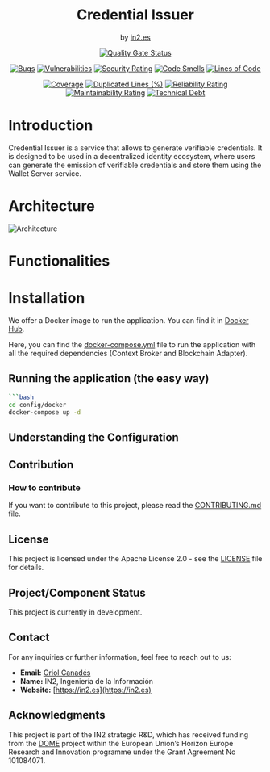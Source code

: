 <div align="center">

<h1>Credential Issuer</h1>
<span>by </span><a href="https://in2.es">in2.es</a>
<p><p>

[![Quality Gate Status](https://sonarcloud.io/api/project_badges/measure?project=in2workspace_credential-issuer&metric=alert_status)](https://sonarcloud.io/dashboard?id=in2workspace_credential-issuer)

[![Bugs](https://sonarcloud.io/api/project_badges/measure?project=in2workspace_credential-issuer&metric=bugs)](https://sonarcloud.io/summary/new_code?in2workspace_credential-issuer)
[![Vulnerabilities](https://sonarcloud.io/api/project_badges/measure?project=in2workspace_credential-issuer&metric=vulnerabilities)](https://sonarcloud.io/dashboard?id=in2workspace_credential-issuer)
[![Security Rating](https://sonarcloud.io/api/project_badges/measure?project=in2workspace_credential-issuer&metric=security_rating)](https://sonarcloud.io/dashboard?id=in2workspace_credential-issuer)
[![Code Smells](https://sonarcloud.io/api/project_badges/measure?project=in2workspace_credential-issuer&metric=code_smells)](https://sonarcloud.io/summary/new_code?id=in2workspace_credential-issuer)
[![Lines of Code](https://sonarcloud.io/api/project_badges/measure?project=in2workspace_credential-issuer&metric=ncloc)](https://sonarcloud.io/dashboard?id=in2workspace_credential-issuer)

[![Coverage](https://sonarcloud.io/api/project_badges/measure?project=in2workspace_credential-issuer&metric=coverage)](https://sonarcloud.io/summary/new_code?id=in2workspace_credential-issuer)
[![Duplicated Lines (%)](https://sonarcloud.io/api/project_badges/measure?project=in2workspace_credential-issuer&metric=duplicated_lines_density)](https://sonarcloud.io/summary/new_code?id=in2workspace_credential-issuer)
[![Reliability Rating](https://sonarcloud.io/api/project_badges/measure?project=in2workspace_credential-issuer&metric=reliability_rating)](https://sonarcloud.io/dashboard?id=in2workspace_credential-issuer)
[![Maintainability Rating](https://sonarcloud.io/api/project_badges/measure?project=in2workspace_credential-issuer&metric=sqale_rating)](https://sonarcloud.io/dashboard?id=in2workspace_credential-issuer)
[![Technical Debt](https://sonarcloud.io/api/project_badges/measure?project=in2workspace_credential-issuer&metric=sqale_index)](https://sonarcloud.io/summary/new_code?id=in2workspace_credential-issuer)

</div>

# Introduction
Credential Issuer is a service that allows to generate verifiable credentials. It is designed to be used in a decentralized identity ecosystem, where users can generate the emission of verifiable credentials and store them using the Wallet Server service.

# Architecture
![Architecture](docs/images/issuer-architecture.png)

# Functionalities

# Installation

We offer a Docker image to run the application. You can find it in [Docker Hub](https://hub.docker.com/repository/docker/in2kizuna/desmos/general).

Here, you can find the [docker-compose.yml](config/docker/compose.yml) file to run the application with all the required dependencies (Context Broker and Blockchain Adapter).

## Running the application (the easy way)
```bash
```bash
cd config/docker
docker-compose up -d
```

## Understanding the Configuration

## Contribution

### How to contribute
If you want to contribute to this project, please read the [CONTRIBUTING.md](CONTRIBUTING.md) file.

## License
This project is licensed under the Apache License 2.0 - see the [LICENSE](LICENSE) file for details.

## Project/Component Status
This project is currently in development.

## Contact
For any inquiries or further information, feel free to reach out to us:

- **Email:** [Oriol Canadés](mailto:oriol.canades@in2.es)
- **Name:** IN2, Ingeniería de la Información
- **Website:** [https://in2.es](https://in2.es)

## Acknowledgments
This project is part of the IN2 strategic R&D, which has received funding from the [DOME](https://dome-marketplace.eu/) project within the European Union’s Horizon Europe Research and Innovation programme under the Grant Agreement No 101084071.
